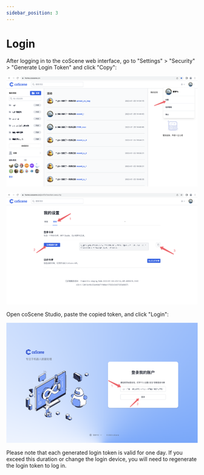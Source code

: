 ```yaml
---
sidebar_position: 3
---
```


# Login

After logging in to the coScene web interface, go to "Settings" > "Security" > "Generate Login Token" and click "Copy":

![login-to-studio-1](../img/login-to-studio-1.png)

![login-to-studio-2](../img/login-to-studio-2.png)

Open coScene Studio, paste the copied token, and click "Login":

![login-to-studio-3](../img/login-to-studio-3.png)

Please note that each generated login token is valid for one day. If you exceed this duration or change the login device, you will need to regenerate the login token to log in.
